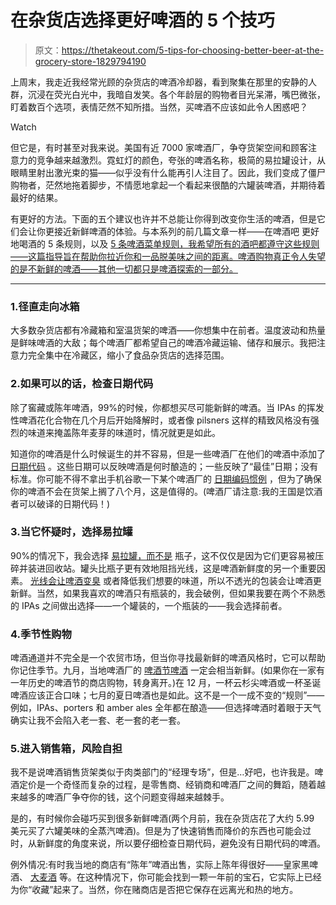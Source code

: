# 在杂货店选择更好啤酒的 5 个技巧

> 原文：<https://thetakeout.com/5-tips-for-choosing-better-beer-at-the-grocery-store-1829794190>

上周末，我走近我经常光顾的杂货店的啤酒冷却器，看到聚集在那里的安静的人群，沉浸在荧光白光中，我暗自发笑。各个年龄层的购物者目光呆滞，嘴巴微张，盯着数百个选项，表情茫然不知所措。当然，买啤酒不应该如此令人困惑吧？

Watch

但它是，有时甚至对我来说。美国有近 7000 家啤酒厂，争夺货架空间和顾客注意力的竞争越来越激烈。霓虹灯的颜色，夸张的啤酒名称，极简的易拉罐设计，从眼睛里射出激光束的猫——似乎没有什么能再引人注目了。因此，我们变成了僵尸购物者，茫然地拖着脚步，不情愿地拿起一个看起来很酷的六罐装啤酒，并期待着最好的结果。

有更好的方法。下面的五个建议也许并不总能让你得到改变你生活的啤酒，但是它们会让你更接近新鲜啤酒的体验。与本系列的前几篇文章一样——在啤酒吧 更好地喝酒的 5 条规则，以及 [5 条啤酒菜单规则，我希望所有的酒吧都遵守这些规则——这篇指导旨在帮助你拉近你和一品脱美味之间的距离。啤酒购物真正令人失望的是不新鲜的啤酒——其他一切都只是啤酒探索的一部分。](https://thetakeout.com/5-beer-menu-rules-i-wish-all-bars-would-follow-1827553162)

* * *

### 1.径直走向冰箱

大多数杂货店都有冷藏箱和室温货架的啤酒——你想集中在前者。温度波动和热量是鲜味啤酒的大敌；每个啤酒厂都希望自己的啤酒冷藏运输、储存和展示。我把注意力完全集中在冷藏区，缩小了食品杂货店的选择范围。

### 2.如果可以的话，检查日期代码

除了窖藏或陈年啤酒，99%的时候，你都想买尽可能新鲜的啤酒。当 IPAs 的挥发性啤酒花化合物在几个月后开始降解时，或者像 pilsners 这样的精致风格没有强烈的味道来掩盖陈年麦芽的味道时，情况就更是如此。

知道你的啤酒是什么时候诞生的并不容易，但是一些啤酒厂在他们的啤酒中添加了 [日期代码](https://beerandbrewing.com/is-this-beer-fresh/) 。这些日期可以反映啤酒是何时酿造的；一些反映了“最佳”日期；没有标准。你可能不得不拿出手机谷歌一下某个啤酒厂的 [日期编码惯例](http://freshbeeronly.com/index/u_s_beer_list_a_m/0-4) ，但为了确保你的啤酒不会在货架上搁了八个月，这是值得的。(啤酒厂请注意:我的王国是饮酒者可以破译的日期代码！)

### 3.当它怀疑时，选择易拉罐

90%的情况下，我会选择 [易拉罐，而不是](https://thetakeout.com/does-beer-taste-better-from-a-can-or-bottle-1824294844) 瓶子，这不仅仅是因为它们更容易被压碎并装进回收站。罐头比瓶子更有效地阻挡光线，这是啤酒新鲜度的另一个重要因素。 [光线会让啤酒变臭](https://thetakeout.com/what-does-skunked-beer-taste-like-1828888083) 或者降低我们想要的味道，所以不透光的包装会让啤酒更新鲜。当然，如果我喜欢的啤酒只有瓶装的，我会破例，但如果我要在两个不熟悉的 IPAs 之间做出选择——一个罐装的，一个瓶装的——我会选择前者。

### 4.季节性购物

啤酒通道并不完全是一个农贸市场，但当你寻找最新鲜的啤酒风格时，它可以帮助你记住季节。九月，当地啤酒厂的 [啤酒节啤酒](https://thetakeout.com/a-hearty-prost-to-the-beers-of-oktoberfest-1803780427) 一定会相当新鲜。(如果你在一家有一年历史的啤酒节的商店购物，转身离开。)在 12 月，一杯云杉尖啤酒或一杯圣诞啤酒应该正合口味；七月的夏日啤酒也是如此。这不是一个一成不变的“规则”——例如，IPAs、porters 和 amber ales 全年都在酿造——但选择啤酒时着眼于天气确实让我不会陷入老一套、老一套的老一套。

### 5.进入销售箱，风险自担

我不是说啤酒销售货架类似于肉类部门的“经理专场”，但是…好吧，也许我是。啤酒定价是一个奇怪而复杂的过程，是零售商、经销商和啤酒厂之间的舞蹈，随着越来越多的啤酒厂争夺你的钱，这个问题变得越来越棘手。

是的，有时候你会碰巧买到很多新鲜啤酒(两个月前，我在杂货店花了大约 5.99 美元买了六罐美味的全蒸汽啤酒)。但是为了快速销售而降价的东西也可能会过时，从新鲜度的角度来说，所以要仔细检查日期代码，避免没有日期代码的啤酒。

例外情况:有时我当地的商店有“陈年”啤酒出售，实际上陈年得很好——皇家黑啤酒、 [大麦酒](https://thetakeout.com/barley-wine-beer-s-stern-grandpa-with-a-heart-of-gold-1798259557) 等。在这种情况下，你可能会找到一颗一年前的宝石，它实际上已经为你“收藏”起来了。当然，你在赌商店是否把它保存在远离光和热的地方。